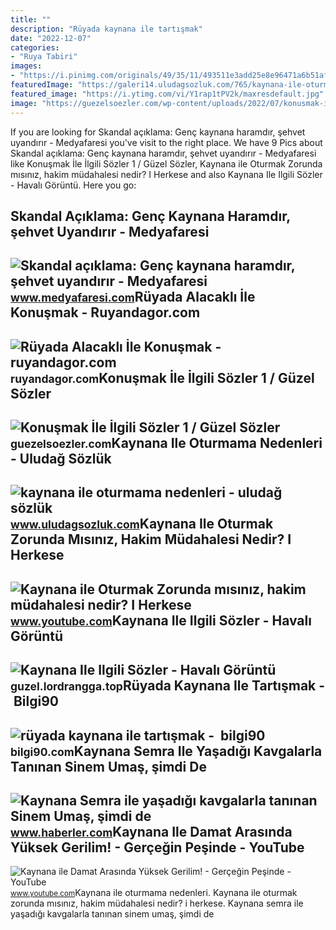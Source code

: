 ```yaml
---
title: ""
description: "Rüyada kaynana ile tartışmak"
date: "2022-12-07"
categories:
- "Ruya Tabiri"
images:
- "https://i.pinimg.com/originals/49/35/11/493511e3add25e8e96471a6b51af4d19.png"
featuredImage: "https://galeri14.uludagsozluk.com/765/kaynana-ile-oturmama-nedenleri_1106969.jpg"
featured_image: "https://i.ytimg.com/vi/Y1rap1tPV2k/maxresdefault.jpg"
image: "https://guezelsoezler.com/wp-content/uploads/2022/07/konusmak-ile-ilgili-sozler.jpg"
---
```


If you are looking for Skandal açıklama: Genç kaynana haramdır, şehvet uyandırır - Medyafaresi you've visit to the right place. We have 9 Pics about Skandal açıklama: Genç kaynana haramdır, şehvet uyandırır - Medyafaresi like Konuşmak İle İlgili Sözler 1 / Güzel Sözler, Kaynana ile Oturmak Zorunda mısınız, hakim müdahalesi nedir? I Herkese and also Kaynana Ile Ilgili Sözler - Havalı Görüntü. Here you go:

Skandal Açıklama: Genç Kaynana Haramdır, şehvet Uyandırır - Medyafaresi
-----------------------------------------------------------------------

 ![Skandal açıklama: Genç kaynana haramdır, şehvet uyandırır - Medyafaresi](https://img.medyafaresi.com/rcman/Cw940h529q95gc/storage/old/files/2018/2/10/858435/858435.jpg) <small>www.medyafaresi.com</small>Rüyada Alacaklı İle Konuşmak - Ruyandagor.com
---------------------------------------------

 ![Rüyada Alacaklı İle Konuşmak - ruyandagor.com](https://images.ruyandagor.com/2017/05/alacakli-ile-konusmak-1033.jpg) <small>ruyandagor.com</small>Konuşmak İle İlgili Sözler 1 / Güzel Sözler
-------------------------------------------

 ![Konuşmak İle İlgili Sözler 1 / Güzel Sözler](https://guezelsoezler.com/wp-content/uploads/2022/07/konusmak-ile-ilgili-sozler.jpg) <small>guezelsoezler.com</small>Kaynana Ile Oturmama Nedenleri - Uludağ Sözlük
----------------------------------------------

 ![kaynana ile oturmama nedenleri - uludağ sözlük](https://galeri14.uludagsozluk.com/765/kaynana-ile-oturmama-nedenleri_1106969.jpg) <small>www.uludagsozluk.com</small>Kaynana Ile Oturmak Zorunda Mısınız, Hakim Müdahalesi Nedir? I Herkese
----------------------------------------------------------------------

 ![Kaynana ile Oturmak Zorunda mısınız, hakim müdahalesi nedir? I Herkese](https://i.ytimg.com/vi/ZJHpjnlMNjw/maxresdefault.jpg) <small>www.youtube.com</small>Kaynana Ile Ilgili Sözler - Havalı Görüntü
------------------------------------------

 ![Kaynana Ile Ilgili Sözler - Havalı Görüntü](https://i.pinimg.com/originals/49/35/11/493511e3add25e8e96471a6b51af4d19.png) <small>guzel.lordrangga.top</small>Rüyada Kaynana Ile Tartışmak - ️ Bilgi90
----------------------------------------

 ![rüyada kaynana ile tartışmak - ️ bilgi90](https://bilgi90.com/pv/https://1001ruyatabiri.com/wp-content/uploads/2018/06/ruyada-kaynana-gormek-Diyanet-ruyada-olmus-kaynana-gormek-1001ruyatabiri.jpg) <small>bilgi90.com</small>Kaynana Semra Ile Yaşadığı Kavgalarla Tanınan Sinem Umaş, şimdi De
------------------------------------------------------------------

 ![Kaynana Semra ile yaşadığı kavgalarla tanınan Sinem Umaş, şimdi de](https://i.hbrcdn.com/haber/2021/07/24/kaynana-semra-ile-yasadigi-kavgalarla-taninan-14286223_591_amp.jpg) <small>www.haberler.com</small>Kaynana Ile Damat Arasında Yüksek Gerilim! - Gerçeğin Peşinde - YouTube
-----------------------------------------------------------------------

 ![Kaynana ile Damat Arasında Yüksek Gerilim! - Gerçeğin Peşinde - YouTube](https://i.ytimg.com/vi/Y1rap1tPV2k/maxresdefault.jpg) <small>www.youtube.com</small>Kaynana ile oturmama nedenleri. Kaynana ile oturmak zorunda mısınız, hakim müdahalesi nedir? i herkese. Kaynana semra ile yaşadığı kavgalarla tanınan sinem umaş, şimdi de
